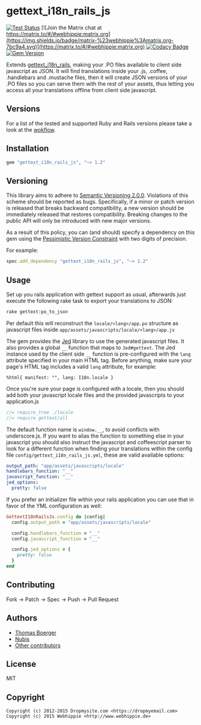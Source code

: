 # gettext_i18n_rails_js

[![Test Status](https://github.com/webhippie/gettext_i18n_rails_js/actions/workflows/testing.yml/badge.svg)](https://github.com/webhippie/gettext_i18n_rails_js/actions/workflows/testing.yaml) [![Join the Matrix chat at https://matrix.to/#/#webhippie:matrix.org](https://img.shields.io/badge/matrix-%23webhippie%3Amatrix.org-7bc9a4.svg)](https://matrix.to/#/#webhippie:matrix.org) [![Codacy Badge](https://app.codacy.com/project/badge/Grade/51f241a0f0d7490cae0bdc04387f9d13)](https://app.codacy.com/gh/webhippie/gettext_i18n_rails_js/dashboard?utm_source=gh&utm_medium=referral&utm_content=&utm_campaign=Badge_grade) [![Gem Version](https://badge.fury.io/rb/gettext_i18n_rails_js.svg)](https://badge.fury.io/rb/gettext_i18n_rails_js)

Extends [gettext_i18n_rails](https://github.com/grosser/gettext_i18n_rails),
making your .PO files available to client side javascript as JSON. It will find
translations inside your .js, .coffee, .handlebars and .mustache files, then it
will create JSON versions of your .PO files so you can serve them with the rest
of your assets, thus letting you access all your translations offline from
client side javascript.

## Versions

For a list of the tested and supported Ruby and Rails versions please take a
look at the [wokflow][workflow].

## Installation

```ruby
gem "gettext_i18n_rails_js", "~> 1.2"
```

## Versioning

This library aims to adhere to [Semantic Versioning 2.0.0][semver]. Violations
of this scheme should be reported as bugs. Specifically, if a minor or patch
version is released that breaks backward compatibility, a new version should be
immediately released that restores compatibility. Breaking changes to the public
API will only be introduced with new major versions.

As a result of this policy, you can (and should) specify a dependency on this
gem using the [Pessimistic Version Constraint][pvc] with two digits of precision.

For example:

```ruby
spec.add_dependency "gettext_i18n_rails_js", "~> 1.2"
```

## Usage

Set up you rails application with gettext support as usual, afterwards just
execute the following rake task to export your translations to JSON:

```bash
rake gettext:po_to_json
```

Per default this will reconstruct the ```locale/<lang>/app.po``` structure as
javascript files inside ```app/assets/javascripts/locale/<lang>/app.js```

The gem provides the [Jed](https://github.com/SlexAxton/Jed) library to use the
generated javascript files. It also provides a global ```__``` function that
maps to `Jed#gettext`. The Jed instance used by the client side ```__```
function is pre-configured with the ```lang``` attribute specified in your main
HTML tag. Before anything, make sure your page's HTML tag includes a valid
```lang``` attribute, for example:

```haml
%html{ manifest: "", lang: I18n.locale }
```

Once you're sure your page is configured with a locale, then you should add
both your javascript locale files and the provided javascripts to your
application.js

```js
//= require_tree ./locale
//= require gettext/all
```

The default function name is ```window.__```, to avoid conflicts with
underscore.js. If you want to alias the function to something else in your
javascript you should also instruct the javascript and coffeescript parser to
look for a different function when finding your translations within the config
file ```config/gettext_i18n_rails_js.yml```, these are valid available options:

```yml
output_path: "app/assets/javascripts/locale"
handlebars_function: "__"
javascript_function: "__"
jed_options:
  pretty: false
```

If you prefer an initializer file within your rails application you can use
that in favor of the YML configuration as well:

```ruby
GettextI18nRailsJs.config do |config|
  config.output_path = "app/assets/javascripts/locale"

  config.handlebars_function = "__"
  config.javascript_function = "__"

  config.jed_options = {
    pretty: false
  }
end
```

## Contributing

Fork -> Patch -> Spec -> Push -> Pull Request

## Authors

*   [Thomas Boerger](https://github.com/tboerger)
*   [Nubis](https://github.com/nubis)
*   [Other contributors](https://github.com/webhippie/gettext_i18n_rails_js/graphs/contributors)

## License

MIT

## Copyright

```
Copyright (c) 2012-2015 Dropmysite.com <https://dropmyemail.com>
Copyright (c) 2015 Webhippie <http://www.webhippie.de>
```

[workflow]: https://github.com/webhippie/gettext_i18n_rails_js/blob/master/.github/workflows/testing.yml
[semver]: http://semver.org
[pvc]: http://guides.rubygems.org/patterns/#pessimistic-version-constraint
